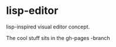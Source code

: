 lisp-editor
===========

lisp-inspired visual editor concept.

The cool stuff sits in the gh-pages -branch
